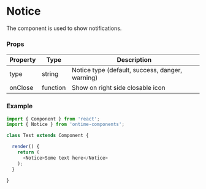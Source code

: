 <h1>Notice</h1>

The component is used to show notifications.

<h3>Props</h3>

| Property         | Type     | Description                                     |
| ---------------- | -------- | ----------------------------------------------- |
| type             | string   | Notice type (default, success, danger, warning) |
| onClose          | function | Show on right side closable icon                |

<h3>Example</h3>

```javascript
import { Component } from 'react';
import { Notice } from 'ontime-components';

class Test extends Component {

  render() {
    return (
      <Notice>Some text here</Notice>
    );
  }

}
```
